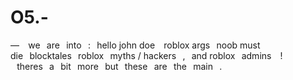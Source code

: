 # O5.-
 — ⠀we⠀are⠀into⠀:⠀hello john doe ⠀roblox args⠀noob must die⠀blocktales⠀roblox⠀myths / hackers⠀,⠀and roblox⠀admins ⠀!⠀theres⠀a⠀bit⠀more⠀but⠀these⠀are⠀the⠀main⠀.
